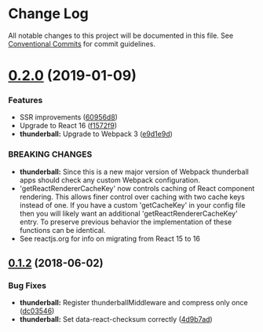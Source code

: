 # Change Log

All notable changes to this project will be documented in this file.
See [Conventional Commits](https://conventionalcommits.org) for commit guidelines.

<a name="0.2.0"></a>
# [0.2.0](https://github.com/angieslist/thunderball.io/compare/v0.1.2...v0.2.0) (2019-01-09)


### Features

* SSR improvements ([60956d8](https://github.com/angieslist/thunderball.io/commit/60956d8))
* Upgrade to React 16 ([f1572f9](https://github.com/angieslist/thunderball.io/commit/f1572f9))
* **thunderball:** Upgrade to Webpack 3 ([e9d1e9d](https://github.com/angieslist/thunderball.io/commit/e9d1e9d))


### BREAKING CHANGES

* **thunderball:** Since this is a new major version of Webpack
thunderball apps should check any custom Webpack configuration.
* 'getReactRendererCacheKey' now controls caching of React
component rendering. This allows finer control over caching with
two cache keys instead of one. If you have a custom 'getCacheKey'
in your config file then you will likely want an additional
'getReactRendererCacheKey' entry. To preserve previous behavior
the implementation of these functions can be identical.
* See reactjs.org for info on migrating from React 15 to 16




<a name="0.1.2"></a>
## [0.1.2](https://github.com/angieslist/thunderball.io/compare/v0.1.1...v0.1.2) (2018-06-02)


### Bug Fixes

* **thunderball:** Register thunderballMiddleware and compress only once ([dc03546](https://github.com/angieslist/thunderball.io/commit/dc03546))
* **thunderball:** Set data-react-checksum correctly ([4d9b7ad](https://github.com/angieslist/thunderball.io/commit/4d9b7ad))
